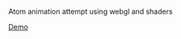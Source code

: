 Atom animation attempt using webgl and shaders

[Demo](https://realicedicerice.github.io/atom-animation-webgl/)